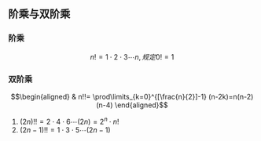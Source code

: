 ## 阶乘与双阶乘
### 阶乘
$$
n! = 1\cdot 2\cdot 3\cdots n, 规定0! =1
$$

### 双阶乘
$$\begin{aligned}
& n!!= \prod\limits_{k=0}^{[\frac{n}{2}]-1} (n-2k)=n(n-2)(n-4)
\end{aligned}$$

1. $(2n)!! = 2 \cdot 4\cdot 6 \cdots (2n)= 2^n \cdot n!$
2. $(2n-1)!! = 1 \cdot 3\cdot 5 \cdots (2n-1)$
